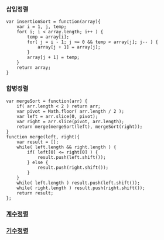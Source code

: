### 삽입정렬

```
var insertionSort = function(array){
    var i = 1, j, temp;
    for( i; i < array.length; i++ ) {
        temp = array[i];
        for( j = i - 1; j >= 0 && temp < array[j]; j-- ) {
            array[j + 1] = array[j];
        }
        array[j + 1] = temp;
    }
    return array;
}
```

### 합병정렬
```
var mergeSort = function(arr) {
	if( arr.length < 2 ) return arr;
	var pivot = Math.floor( arr.length / 2 );
	var left = arr.slice(0, pivot);
	var right = arr.slice(pivot, arr.length);
	return merge(mergeSort(left), mergeSort(right));
}
function merge(left, right){
	var result = [];
	while( left.length && right.length ) {
		if( left[0] <= right[0] ) {
			result.push(left.shift());
		} else {
			result.push(right.shift());
		}
	}
	while( left.length ) result.push(left.shift());
	while( right.length ) result.push(right.shift());
	return result;
};
```

### [계수정렬](https://gist.github.com/cohily12/474735938ff53ecb6c64a74152c4de61)

### [기수정렬](https://gist.github.com/cohily12/c98ea31b704cf6d646d7d4a8031805ef)
